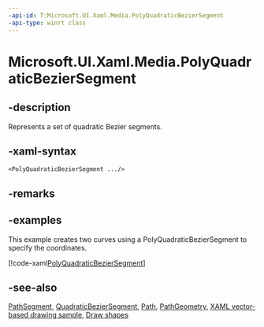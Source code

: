 ```yaml
---
-api-id: T:Microsoft.UI.Xaml.Media.PolyQuadraticBezierSegment
-api-type: winrt class
---
```


<!-- Class syntax.
public class PolyQuadraticBezierSegment : Windows.UI.Xaml.Media.PathSegment, Windows.UI.Xaml.Media.IPolyQuadraticBezierSegment
-->

# Microsoft.UI.Xaml.Media.PolyQuadraticBezierSegment

## -description
Represents a set of quadratic Bezier segments.

## -xaml-syntax
```xaml
<PolyQuadraticBezierSegment .../>
```


## -remarks

## -examples
This example creates two curves using a PolyQuadraticBezierSegment to specify the coordinates.



[!code-xaml[PolyQuadraticBezierSegment](../microsoft.ui.xaml/code/geometries_snip/csharp/PolyQuadraticBezierSegment.xaml#SnippetPolyQuadraticBezierSegment)]

## -see-also
[PathSegment](pathsegment.md), [QuadraticBezierSegment](quadraticbeziersegment.md), [Path](../microsoft.ui.xaml.shapes/path.md), [PathGeometry](pathgeometry.md), [XAML vector-based drawing sample](https://github.com/microsoftarchive/msdn-code-gallery-microsoft/tree/master/Official%20Windows%20Platform%20Sample/XAML%20vector-based%20drawing%20sample), [Draw shapes](/windows/uwp/graphics/drawing-shapes)
